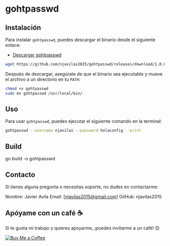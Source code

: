 # gohtpasswd

## Instalación

Para instalar `gohtpasswd`, puedes descargar el binario desde el siguiente enlace:

- [Descargar gohtpasswd](https://github.com/njavilas2015/gohtpasswd/releases/download/1.0.0/gohtpasswd)

```bash
wget https://github.com/njavilas2015/gohtpasswd/releases/download/1.0.0/gohtpasswd
```

Después de descargar, asegúrate de que el binario sea ejecutable y mueve el archivo a un directorio en tu `PATH`:

```bash
chmod +x gohtpasswd
sudo mv gohtpasswd /usr/local/bin/
```

## Uso
Para usar `gohtpasswd`, puedes ejecutar el siguiente comando en la terminal:

```bash
gohtpasswd --username njavilas --password holaconfig --print
```

## Build

go build -o gohtpasswd

## Contacto
Si tienes alguna pregunta o necesitas soporte, no dudes en contactarme:

Nombre: Javier Avila
Email: [njavilas2015@gmail.com]
GitHub: njavilas2015

## Apóyame con un café ☕️

Si te gusta mi trabajo y quieres apoyarme, ¡puedes invitarme a un café! 😊

[![Buy Me a Coffee](https://img.buymeacoffee.com/button-api/?text=Buy%20Me%20a%20Coffee&emoji=coffee&slug=tu_nombre&button_colour=FF5F5F&font_colour=ffffff&font_family=Cookie)](https://buymeacoffee.com/njavilas
)
